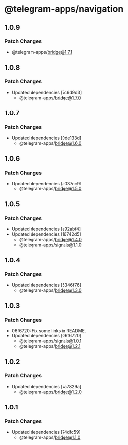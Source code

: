 # @telegram-apps/navigation

## 1.0.9

### Patch Changes

- @telegram-apps/bridge@1.7.1

## 1.0.8

### Patch Changes

- Updated dependencies [7c6d9d3]
  - @telegram-apps/bridge@1.7.0

## 1.0.7

### Patch Changes

- Updated dependencies [0de133d]
  - @telegram-apps/bridge@1.6.0

## 1.0.6

### Patch Changes

- Updated dependencies [a037cc9]
  - @telegram-apps/bridge@1.5.0

## 1.0.5

### Patch Changes

- Updated dependencies [a92abf4]
- Updated dependencies [16742d5]
  - @telegram-apps/bridge@1.4.0
  - @telegram-apps/signals@1.1.0

## 1.0.4

### Patch Changes

- Updated dependencies [5346f76]
  - @telegram-apps/bridge@1.3.0

## 1.0.3

### Patch Changes

- 06f6720: Fix some links in README.
- Updated dependencies [06f6720]
  - @telegram-apps/signals@1.0.1
  - @telegram-apps/bridge@1.2.1

## 1.0.2

### Patch Changes

- Updated dependencies [7a7829a]
  - @telegram-apps/bridge@1.2.0

## 1.0.1

### Patch Changes

- Updated dependencies [74dfc59]
  - @telegram-apps/bridge@1.1.0
